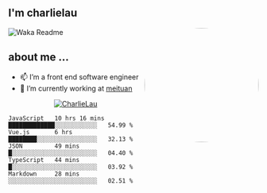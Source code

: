
<h2>I'm charlielau</h2>
<img align='right' style="border-radius:50%" src="https://avatars1.githubusercontent.com/u/44078251?s=460&u=6b4f1c257663e44063b0b6a21c9c94f45bcfdcc7&v=4" width="230">

![Waka Readme](https://github.com/CharlieLau/charlielau/workflows/Waka%20Readme/badge.svg)

## about me ...
- 📫 I’m a front end software  engineer
- 🔭 I’m currently working at  <a href="https://www.meituan.com">meituan</a>

<p align="center">
  <a href="https://github.com/charlielau" class="rich-diff-level-one">
    <img src="https://github-readme-stats.vercel.app/api?username=charlielau&title_color=333&text_color=777" alt="CharlieLau" >
  </a>
</p>

<!--START_SECTION:waka-->
```text
JavaScript   10 hrs 16 mins  █████████████░░░░░░░░░░░░   54.99 % 
Vue.js       6 hrs           ████████░░░░░░░░░░░░░░░░░   32.13 % 
JSON         49 mins         █░░░░░░░░░░░░░░░░░░░░░░░░   04.40 % 
TypeScript   44 mins         █░░░░░░░░░░░░░░░░░░░░░░░░   03.92 % 
Markdown     28 mins         ░░░░░░░░░░░░░░░░░░░░░░░░░   02.51 %
```
<!--END_SECTION:waka-->
